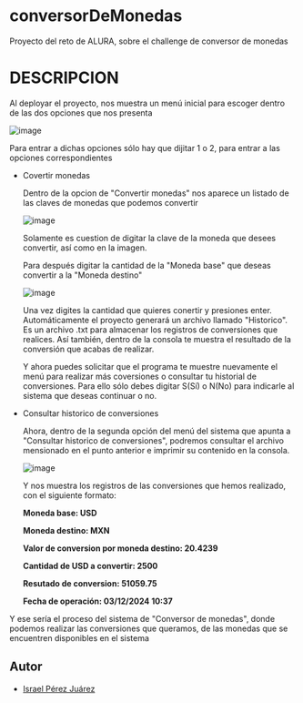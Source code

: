 # conversorDeMonedas
Proyecto del reto de ALURA, sobre el challenge de conversor de monedas

# DESCRIPCION
Al deployar el proyecto, nos muestra un menú inicial para escoger dentro de las dos opciones que nos presenta

![image](https://github.com/user-attachments/assets/4f614a7e-1488-4c46-b2f3-1f4dbc8fe67c)


Para entrar a dichas opciones sólo hay que dijitar 1 o 2, para entrar a las opciones correspondientes

* Covertir monedas

  Dentro de la opcion de "Convertir monedas" nos aparece un listado de las claves de monedas que podemos convertir
  
  ![image](https://github.com/user-attachments/assets/3a700931-6c83-4ca2-ad81-dbe3a40fb31f)


  Solamente es cuestion de digitar la clave de la moneda que desees convertir, así como en la imagen.

  Para después digitar la cantidad de la "Moneda base" que deseas convertir a la "Moneda destino"

  ![image](https://github.com/user-attachments/assets/08661b3c-188d-460d-8aa3-80f0292ddff7)


  Una vez digites la cantidad que quieres conertir y presiones enter. Automáticamente el proyecto generará un archivo llamado "Historico".
  Es un archivo .txt para almacenar los registros de conversiones que realices. Así también, dentro de la consola te muestra el resultado de la conversión que acabas de realizar.

  Y ahora puedes solicitar que el programa te muestre nuevamente el menú para realizar más coversiones o consultar tu historial de conversiones. Para ello sólo debes digitar S(Sí) o N(No) para indicarle al sistema que deseas continuar o no.

* Consultar historico de conversiones

  Ahora, dentro de la segunda opción del menú del sistema que apunta a "Consultar historico de conversiones", podremos consultar el archivo mensionado en el punto anterior e imprimir su contenido en la consola.
  
  ![image](https://github.com/user-attachments/assets/570c1569-44f3-4aed-8410-46789dad08df)


  Y nos muestra los registros de las conversiones que hemos realizado, con el siguiente formato: 
  
  **Moneda base: USD**
  
  **Moneda destino: MXN**

  **Valor de conversion por moneda destino: 20.4239**
  
  **Cantidad de USD a convertir: 2500**
  
  **Resutado de conversion: 51059.75**
  
  **Fecha de operación: 03/12/2024 10:37**

Y ese sería el proceso del sistema de "Conversor de monedas", donde podemos realizar las conversiones que queramos, de las monedas que se encuentren disponibles en el sistema

## Autor

* [Israel Pérez Juárez]([https://github.com/tu-usuario](https://github.com/Isra1412))
